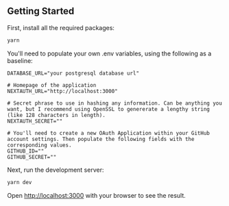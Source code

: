 ## Getting Started

First, install all the required packages:

```bash
yarn
```

You'll need to populate your own .env variables, using the following as a baseline:

```
DATABASE_URL="your postgresql database url"

# Homepage of the application
NEXTAUTH_URL="http://localhost:3000"

# Secret phrase to use in hashing any information. Can be anything you want, but I recommend using OpenSSL to genererate a lengthy string (like 128 characters in length).
NEXTAUTH_SECRET=""

# You'll need to create a new OAuth Application within your GitHub account settings. Then populate the following fields with the corresponding values.
GITHUB_ID=""
GITHUB_SECRET=""

```

Next, run the development server:

```bash
yarn dev
```

Open [http://localhost:3000](http://localhost:3000) with your browser to see the result.
